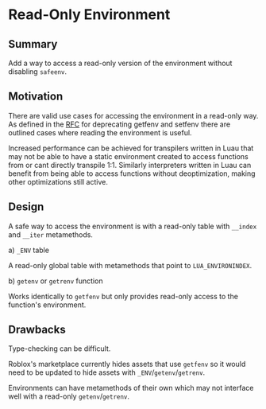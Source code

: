 # Read-Only Environment

## Summary

Add a way to access a read-only version of the environment without disabling `safeenv`.

## Motivation

There are valid use cases for accessing the environment in a read-only way. As defined in the [RFC](https://github.com/Roblox/luau/blob/master/rfcs/deprecate-getfenv-setfenv.md) for deprecating 
getfenv and setfenv there are outlined cases where reading the environment is useful.

Increased performance can be achieved for transpilers written in Luau that may not be able to have a static environment created to access functions from or cant directly transpile 1:1. Similarly
interpreters written in Luau can benefit from being able to access functions without deoptimization, making other optimizations still active.

## Design

A safe way to access the environment is with a read-only table with `__index` and `__iter` metamethods.

a) `_ENV` table 

A read-only global table with metamethods that point to `LUA_ENVIRONINDEX`.

b) `getenv` or `getrenv` function 

Works identically to `getfenv` but only provides read-only access to the function's environment.

## Drawbacks

Type-checking can be difficult.

Roblox's marketplace currently hides assets that use `getfenv` so it would need to be updated to hide assets with `_ENV`/`getenv`/`getrenv`.

Environments can have metamethods of their own which may not interface well with a read-only `getenv`/`getrenv`.
